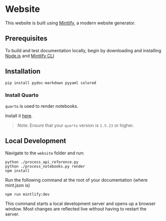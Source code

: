 # Website

This website is built using [Mintlify](https://mintlify.com/docs/quickstart), a modern website generator.

## Prerequisites

To build and test documentation locally, begin by downloading and installing [Node.js](https://nodejs.org/en/download/) and [Mintlify CLI](https://www.npmjs.com/package/mintlify)

## Installation

```console
pip install pydoc-markdown pyyaml colored
```

### Install Quarto

`quarto` is used to render notebooks.

Install it [here](https://github.com/quarto-dev/quarto-cli/releases).

> Note: Ensure that your `quarto` version is `1.5.23` or higher.

## Local Development

Navigate to the `website` folder and run:

```console
python ./process_api_reference.py
python ./process_notebooks.py render
npm install
```

Run the following command at the root of your documentation (where mint.json is)

```console
npm run mintlify:dev
```

This command starts a local development server and opens up a browser window. Most changes are reflected live without having to restart the server.
